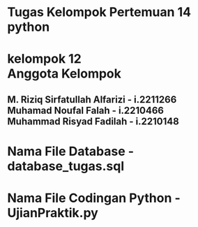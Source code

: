 # Tugas Kelompok Pertemuan 14 python
<h1> kelompok 12 <br>Anggota Kelompok</h1>
<h2> 
 M. Riziq Sirfatullah Alfarizi - i.2211266
 <br>Muhamad  Noufal Falah - i.2210466
 <br>Muhammad  Risyad Fadilah - i.2210148</h2>

# Nama File Database - database_tugas.sql
# Nama File Codingan Python - UjianPraktik.py
 
